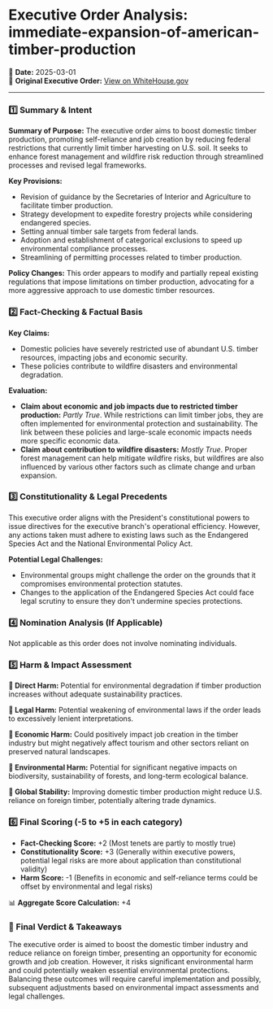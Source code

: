 # Executive Order Analysis: immediate-expansion-of-american-timber-production

📅 **Date:** 2025-03-01  
🔗 **Original Executive Order:** [View on WhiteHouse.gov](https://www.whitehouse.gov/presidential-actions/2025/03/immediate-expansion-of-american-timber-production/)

---

### **1️⃣ Summary & Intent**

**Summary of Purpose:**
The executive order aims to boost domestic timber production, promoting self-reliance and job creation by reducing federal restrictions that currently limit timber harvesting on U.S. soil. It seeks to enhance forest management and wildfire risk reduction through streamlined processes and revised legal frameworks.

**Key Provisions:**
- Revision of guidance by the Secretaries of Interior and Agriculture to facilitate timber production.
- Strategy development to expedite forestry projects while considering endangered species.
- Setting annual timber sale targets from federal lands.
- Adoption and establishment of categorical exclusions to speed up environmental compliance processes.
- Streamlining of permitting processes related to timber production.

**Policy Changes:**
This order appears to modify and partially repeal existing regulations that impose limitations on timber production, advocating for a more aggressive approach to use domestic timber resources.

### **2️⃣ Fact-Checking & Factual Basis**

**Key Claims:**
- Domestic policies have severely restricted use of abundant U.S. timber resources, impacting jobs and economic security.
- These policies contribute to wildfire disasters and environmental degradation.

**Evaluation:**
- **Claim about economic and job impacts due to restricted timber production:** *Partly True*. While restrictions can limit timber jobs, they are often implemented for environmental protection and sustainability. The link between these policies and large-scale economic impacts needs more specific economic data.
- **Claim about contribution to wildfire disasters:** *Mostly True*. Proper forest management can help mitigate wildfire risks, but wildfires are also influenced by various other factors such as climate change and urban expansion.

### **3️⃣ Constitutionality & Legal Precedents**

This executive order aligns with the President's constitutional powers to issue directives for the executive branch's operational efficiency. However, any actions taken must adhere to existing laws such as the Endangered Species Act and the National Environmental Policy Act.

**Potential Legal Challenges:**
- Environmental groups might challenge the order on the grounds that it compromises environmental protection statutes.
- Changes to the application of the Endangered Species Act could face legal scrutiny to ensure they don't undermine species protections.

### **4️⃣ Nomination Analysis (If Applicable)**
Not applicable as this order does not involve nominating individuals.

### **5️⃣ Harm & Impact Assessment**

**🔹 Direct Harm:**
Potential for environmental degradation if timber production increases without adequate sustainability practices.

**🔹 Legal Harm:**
Potential weakening of environmental laws if the order leads to excessively lenient interpretations.

**🔹 Economic Harm:**
Could positively impact job creation in the timber industry but might negatively affect tourism and other sectors reliant on preserved natural landscapes.

**🔹 Environmental Harm:**
Potential for significant negative impacts on biodiversity, sustainability of forests, and long-term ecological balance.

**🔹 Global Stability:**
Improving domestic timber production might reduce U.S. reliance on foreign timber, potentially altering trade dynamics.

### **6️⃣ Final Scoring (-5 to +5 in each category)**

- **Fact-Checking Score:** +2 (Most tenets are partly to mostly true)
- **Constitutionality Score:** +3 (Generally within executive powers, potential legal risks are more about application than constitutional validity)
- **Harm Score:** -1 (Benefits in economic and self-reliance terms could be offset by environmental and legal risks)

📊 **Aggregate Score Calculation:** +4  

### **🔎 Final Verdict & Takeaways**

The executive order is aimed to boost the domestic timber industry and reduce reliance on foreign timber, presenting an opportunity for economic growth and job creation. However, it risks significant environmental harm and could potentially weaken essential environmental protections. Balancing these outcomes will require careful implementation and possibly, subsequent adjustments based on environmental impact assessments and legal challenges.

